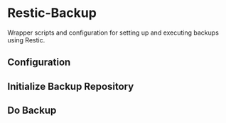 # Restic-Backup

Wrapper scripts and configuration for setting up
and executing backups using Restic.

## Configuration


## Initialize Backup Repository

## Do Backup
